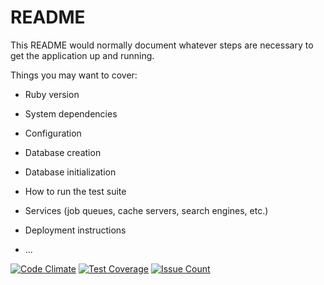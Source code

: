# README

This README would normally document whatever steps are necessary to get the
application up and running.

Things you may want to cover:

* Ruby version

* System dependencies

* Configuration

* Database creation

* Database initialization

* How to run the test suite

* Services (job queues, cache servers, search engines, etc.)

* Deployment instructions

* ...

[![Code Climate](https://codeclimate.com/github/monitoriamata62/ProjetoMonitoria/badges/gpa.svg)](https://codeclimate.com/github/monitoriamata62/ProjetoMonitoria)
[![Test Coverage](https://codeclimate.com/github/monitoriamata62/ProjetoMonitoria/badges/coverage.svg)](https://codeclimate.com/github/monitoriamata62/ProjetoMonitoria/coverage)
[![Issue Count](https://codeclimate.com/github/monitoriamata62/ProjetoMonitoria/badges/issue_count.svg)](https://codeclimate.com/github/monitoriamata62/ProjetoMonitoria)
